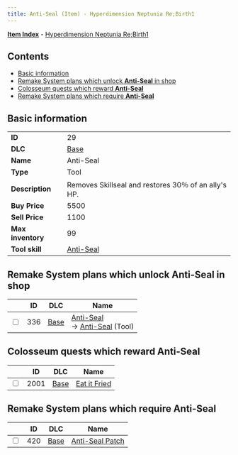 ```yaml
---
title: Anti-Seal (Item) - Hyperdimension Neptunia Re;Birth1
---
```


[**Item Index**](/neptunia/rb1/item/index.html) - [Hyperdimension Neptunia Re;Birth1](/neptunia/rb1)

## Contents

- [Basic information](#basic-information)
- [Remake System plans which unlock **Anti-Seal** in shop](#remake-system-plans-which-unlock-anti-seal-in-shop)
- [Colosseum quests which reward **Anti-Seal**](#colosseum-quests-which-reward-anti-seal)
- [Remake System plans which require **Anti-Seal**](#remake-system-plans-which-require-anti-seal)

## Basic information

|   |   |
| -- | -- |
| **ID** | 29 |
| **DLC** | [Base](/neptunia/rb1/dlc/1-base.html) |
| **Name** | Anti-Seal |
| **Type** | Tool |
| **Description** | Removes Skillseal and restores 30％ of an ally's HP. |
| **Buy Price** | 5500 |
| **Sell Price** | 1100 |
| **Max inventory** | 99 |
| **Tool skill** | [Anti-Seal](/neptunia/rb1/skill/1-10029-anti-seal.html) |


## Remake System plans which unlock **Anti-Seal** in shop

|    | ID | DLC | Name |
| -- | -- | --- | ---- |
| <input type="checkbox" id="rb1-remake-1-336" class="trackbox" /> | 336 | [Base](/neptunia/rb1/dlc/1-base.html) | [Anti-Seal](/neptunia/rb1/remake/1-336-anti-seal.html)<br /> → [Anti-Seal](/neptunia/rb1/item/1-29-anti-seal.html) (Tool) |


## Colosseum quests which reward **Anti-Seal**

|    | ID | DLC | Name |
| -- | -- | --- | ---- |
| <input type="checkbox" id="rb1-colosseum-1-2001" class="trackbox" /> | 2001 | [Base](/neptunia/rb1/dlc/1-base.html) | [Eat it Fried](/neptunia/rb1/colosseum/1-2001-eat-it-fried.html) |


## Remake System plans which require **Anti-Seal**

|    | ID | DLC | Name |
| -- | -- | --- | ---- |
| <input type="checkbox" id="rb1-quest-1-420" class="trackbox" /> | 420 | [Base](/neptunia/rb1/dlc/1-base.html) | [Anti-Seal Patch](/neptunia/rb1/quest/1-420-anti-seal-patch.html) |
